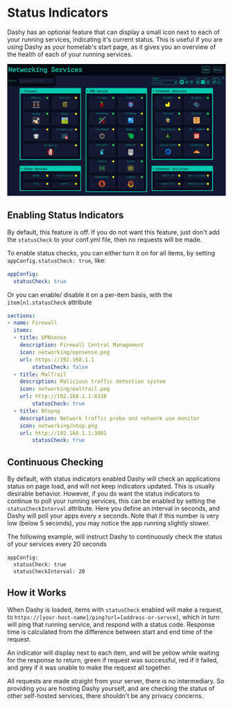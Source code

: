 # Status Indicators

Dashy has an optional feature that can display a small icon next to each of your running services, indicating it's current status. This is useful if you are using Dashy as your homelab's start page, as it gives you an overview of the health of each of your running services.

<p align="center">
  <img width="800" src="/docs/assets/status-check-demo.gif" />
</p>

## Enabling Status Indicators
By default, this feature is off. If you do not want this feature, just don't add the `statusCheck` to your conf.yml file, then no requests will be made.  

To enable status checks, you can either turn it on for all items, by setting `appConfig.statusCheck: true`, like:
```yaml
appConfig:
  statusCheck: true
```

Or you can enable/ disable it on a per-item basis, with the `item[n].statusCheck` attribute
```yaml
sections:
- name: Firewall
  items:
  - title: OPNsense
    description: Firewall Central Management
    icon: networking/opnsense.png
    url: https://192.168.1.1
		statusCheck: false
  - title: MalTrail
    description: Malicious traffic detection system
    icon: networking/maltrail.png
    url: http://192.168.1.1:8338
		statusCheck: true
  - title: Ntopng
    description: Network traffic probe and network use monitor
    icon: networking/ntop.png
    url: http://192.168.1.1:3001
		statusCheck: true
```

## Continuous Checking
By default, with status indicators enabled Dashy will check an applications status on page load, and will not keep indicators updated. This is usually desirable behavior. However, if you do want the status indicators to continue to poll your running services, this can be enabled by setting the `statusCheckInterval` attribute. Here you define an interval in seconds, and Dashy will poll your apps every x seconds. Note that if this number is very low (below 5 seconds), you may notice the app running slightly slower.

The following example, will instruct Dashy to continuously check the status of your services every 20 seconds

```
appConfig:
  statusCheck: true
  statusCheckInterval: 20
```

## How it Works

When Dashy is loaded, items with `statusCheck` enabled will make a request, to `https://[your-host-name]/ping?url=[address-or-servce]`, which in turn will ping that running service, and respond with a status code. Response time is calculated from the difference between start and end time of the request. 

An indicator will display next to each item, and will be yellow while waiting for the response to return, green if request was successful, red if it failed, and grey if it was unable to make the request all together.

All requests are made straight from your server, there is no intermediary. So providing you are hosting Dashy yourself, and are checking the status of other self-hosted services, there shouldn't be any privacy concerns.
